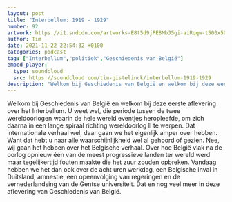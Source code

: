 ```yaml
---
layout: post
title: "Interbellum: 1919 - 1929"
number: 92
artwork: https://i1.sndcdn.com/artworks-E8t5d9jPE8MbJ5gi-aiRqqw-t500x500.jpg
author: Tim
date: 2021-11-22 22:54:32 +0100
categories: podcast
tag: ["Interbellum","politiek","Geschiedenis van België"]
embed_player:
  type: soundcloud
  src: https://soundcloud.com/tim-gistelinck/interbellum-1919-1929
description: "Welkom bij Geschiedenis van België en welkom bij deze eerste aflevering over het Interbellum."
---
```

Welkom bij Geschiedenis van België en welkom bij deze eerste aflevering over het Interbellum. U weet wel, die periode tussen de twee wereldoorlogen waarin de hele wereld eventjes heropleefde, om zich daarna in een lange spiraal richting wereldoorlog II te werpen. Dat internationale verhaal wel, daar gaan we het eigenlijk amper over hebben. Want dat hebt u naar alle waarschijnlijkheid wel al gehoord of gezien. Nee, wij gaan het hebben over het Belgische verhaal. Over hoe België vlak na de oorlog opnieuw één van de meest progressieve landen ter wereld werd maar tegelijkertijd fouten maakte die het zuur zouden opbreken. Vandaag hebben we het dan ook over de acht uren werkdag, een Belgische inval in Duitsland, amnestie, een opeenvolging van regeringen en de vernederlandsing van de Gentse universiteit. Dat en nog veel meer in deze aflevering van Geschiedenis van België.